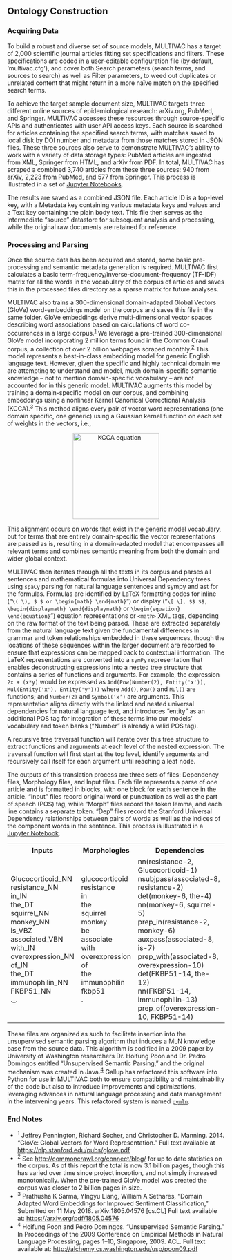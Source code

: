 ## Ontology Construction
### Acquiring Data

To build a robust and diverse set of source models, MULTIVAC has a target of 2,000 scientific journal articles fitting set specifications and filters. These specifications are coded in a user-editable configuration file (by default, ‘multivac.cfg’), and cover both Search parameters (search terms, and sources to search) as well as Filter parameters, to weed out duplicates or unrelated content that might return in a more naïve match on the specified search terms.

To achieve the target sample document size, MULTIVAC targets three different online sources of epidemiological research: arXiv.org, PubMed, and Springer. MULTIVAC accesses these resources through source-specific APIs and authenticates with user API access keys. Each source is searched for articles containing the specified search terms, with matches saved to local disk by DOI number and metadata from those matches stored in JSON files. These three sources also serve to demonstrate MULTIVAC’s ability to work with a variety of data storage types: PubMed articles are ingested from XML, Springer from HTML, and arXiv from PDF. In total, MULTIVAC has scraped a combined 3,740 articles from these three sources: 940 from arXiv, 2,223 from PubMed, and 577 from Springer. This process is illustrated in a set of <a href='https://github.com/GallupGovt/multivac/blob/master/notebooks/scrape'>Jupyter Notebooks</a>.

The results are saved as a combined JSON file. Each article ID is a top-level key, with a Metadata key containing various metadata keys and values and a Text key containing the plain body text. This file then serves as the intermediate “source” datastore for subsequent analysis and processing, while the original raw documents are retained for reference.

### <a name='parsing'>Processing and Parsing</a>

Once the source data has been acquired and stored, some basic pre-processing and semantic metadata generation is required. MULTIVAC first calculates a basic term-frequency/inverse-document-frequency (TF-IDF) matrix for all the words in the vocabulary of the corpus of articles and saves this in the processed files directory as a sparse matrix for future analyses. 

MULTIVAC also trains a 300-dimensional domain-adapted Global Vectors (GloVe) word-embeddings model on the corpus and saves this file in the same folder. GloVe embeddings derive multi-dimensional vector spaces describing word associations based on calculations of word co-occurrences in a large corpus.<sup>[1](#1)</sup> We leverage a pre-trained 300-dimensional GloVe model incorporating 2 million terms found in the Common Crawl corpus, a collection of over 2 billion webpages scraped monthly.<sup>[2](#2)</sup> This model represents a best-in-class embedding model for generic English language text. However, given the specific and highly technical domain we are attempting to understand and model, much domain-specific semantic knowledge – not to mention domain-specific vocabulary – are not accounted for in this generic model. MULTIVAC augments this model by training a domain-specific model on our corpus, and combining embeddings using a nonlinear Kernel Canonical Correctional Analysis (KCCA).<sup>[3](#3)</sup> This method aligns every pair of vector word representations (one domain specific, one generic) using a Gaussian kernel function on each set of weights in the vectors, i.e., 

<center>
<img src="https://github.com/GallupGovt/multivac/blob/master/images/KCCA_equation.png" alt="KCCA equation" width="200"/>
</center>

This alignment occurs on words that exist in the generic model vocabulary, but for terms that are entirely domain-specific the vector representations are passed as is, resulting in a domain-adapted model that encompasses all relevant terms and combines semantic meaning from both the domain and wider global context. 

MULTIVAC then iterates through all the texts in its corpus and parses all sentences and mathematical formulas into Universal Dependency trees using `spaCy` parsing for natural language sentences and sympy and ast for the formulas. Formulas are identified by LaTeX formatting codes for inline (“`\( \), $ $ or \begin{math} \end{math}`”) or display (“`\[ \], $$ $$, \begin{displaymath} \end{displaymath}` or `\begin{equation} \end{equation}`”) equation representations or `<math>` XML tags, depending on the raw format of the text being parsed. These are extracted separately from the natural language text given the fundamental differences in grammar and token relationships embedded in these sequences, though the locations of these sequences within the larger document are recorded to ensure that expressions can be mapped back to contextual information. The LaTeX representations are converted into a `symPy` representation that enables deconstructing expressions into a nested tree structure that contains a series of functions and arguments. For example, the expression `2x + (x*y)` would be expressed as `Add(Pow(Number(2), Entity('x')), Mul(Entity('x'), Entity('y')))` where `Add()`, `Pow()` and `Mul()` are functions; and `Number(2)` and `Symbol(‘x’)` are arguments. This representation aligns directly with the linked and nested universal dependencies for natural language text, and introduces “entity” as an additional POS tag for integration of these terms into our models’ vocabulary and token banks (“Number” is already a valid POS tag). 

A recursive tree traversal function will iterate over this tree structure to extract functions and arguments at each level of the nested expression. The traversal function will first start at the top level, identify arguments and recursively call itself for each argument until reaching a leaf node.

The outputs of this translation process are three sets of files: Dependency files, Morphology files, and Input files. Each file represents a parse of one article and is formatted in blocks, with one block for each sentence in the article. “Input” files record original word or punctuation as well as the part of speech (POS) tag, while “Morph” files record the token lemma, and each line contains a separate token. “Dep” files record the Stanford Universal Dependency relationships between pairs of words as well as the indices of the component words in the sentence. This process is illustrated in a <a href='https://github.com/GallupGovt/multivac/blob/master/notebooks/parse/Parsing.ipynb'>Jupyter Notebook</a>.

<table>
<tr>
<th>Inputs</th><th>Morphologies</th><th>Dependencies</th>
</tr>
<tr>
    <td nowrap>Glucocorticoid_NN <br> resistance_NN <br> in_IN <br> the_DT <br> squirrel_NN <br> monkey_NN <br> is_VBZ <br> associated_VBN <br> with_IN <br> overexpression_NN <br> of_IN <br> the_DT <br> immunophilin_NN <br> FKBP51_NN <br> ._.</td>
    <td> glucocorticoid <br> resistance <br> in <br> the <br> squirrel <br> monkey <br> be <br> associate <br> with <br> overexpression <br> of <br> the <br> immunophilin <br> fkbp51 <br> . </td>
    <td> nn(resistance-2, Glucocorticoid-1) <br> nsubjpass(associated-8, resistance-2) <br> det(monkey-6, the-4) <br> nn(monkey-6, squirrel-5) <br> prep_in(resistance-2, monkey-6) <br> auxpass(associated-8, is-7) <br> prep_with(associated-8, overexpression-10) <br> det(FKBP51-14, the-12) <br> nn(FKBP51-14, immunophilin-13) <br> prep_of(overexpression-10, FKBP51-14) </td>
</tr>
</table>

These files are organized as such to facilitate insertion into the unsupervised semantic parsing algorithm that induces a MLN knowledge base from the source data. This algorithm is codified in a 2009 paper by University of Washington researchers Dr. Hoifung Poon and Dr. Pedro Domingos entitled “Unsupervised Semantic Parsing,” and the original mechanism was created in Java.<sup>[4](#4)</sup> Gallup has refactored this software into Python for use in MULTIVAC both to ensure compatibility and maintainability of the code but also to introduce improvements and optimizations, leveraging advances in natural language processing and data management in the intervening years. This refactored system is named <a href='https://github.com/GallupGovt/multivac/tree/mln/pymln'>`pymln`</a>.

### End Notes
- <sup><a name='1'>1</a></sup> Jeffrey Pennington, Richard Socher, and Christopher D. Manning. 2014. “GloVe: Global Vectors for Word Representation.” Full text available at https://nlp.stanford.edu/pubs/glove.pdf <br>
- <sup><a name='2'>2</a></sup> See http://commoncrawl.org/connect/blog/ for up to date statistics on the corpus. As of this report the total is now 3.1 billion pages, though this has varied over time since project inception, and not simply increased monotonically. When the pre-trained GloVe model was created the corpus was closer to 2 billion pages in size. <br>
- <sup><a name='3'>3</a></sup> Prathusha K Sarma, YIngyu Liang, William A Sethares, “Domain Adapted Word Embeddings for Improved Sentiment Classification,” Submitted on 11 May 2018. arXiv:1805.04576 [cs.CL] Full text available at: https://arxiv.org/pdf/1805.04576 <br>
- <sup><a name='4'>4</a></sup> Hoifung Poon and Pedro Domingos. “Unsupervised Semantic Parsing.” In Proceedings of the 2009 Conference on Empirical Methods in Natural Language Processing, pages 1–10, Singapore, 2009. ACL. Full text available at: http://alchemy.cs.washington.edu/usp/poon09.pdf <br>


